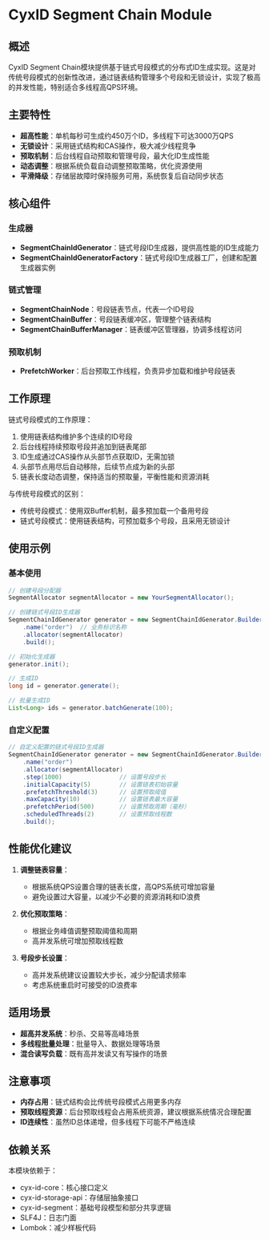 # CyxID Segment Chain Module

## 概述

CyxID Segment Chain模块提供基于链式号段模式的分布式ID生成实现。这是对传统号段模式的创新性改进，通过链表结构管理多个号段和无锁设计，实现了极高的并发性能，特别适合多线程高QPS环境。

## 主要特性

- **超高性能**：单机每秒可生成约450万个ID，多线程下可达3000万QPS
- **无锁设计**：采用链式结构和CAS操作，极大减少线程竞争
- **预取机制**：后台线程自动预取和管理号段，最大化ID生成性能
- **动态调整**：根据系统负载自动调整预取策略，优化资源使用
- **平滑降级**：存储层故障时保持服务可用，系统恢复后自动同步状态

## 核心组件

### 生成器

- **SegmentChainIdGenerator**：链式号段ID生成器，提供高性能的ID生成能力
- **SegmentChainIdGeneratorFactory**：链式号段ID生成器工厂，创建和配置生成器实例

### 链式管理

- **SegmentChainNode**：号段链表节点，代表一个ID号段
- **SegmentChainBuffer**：号段链表缓冲区，管理整个链表结构
- **SegmentChainBufferManager**：链表缓冲区管理器，协调多线程访问

### 预取机制

- **PrefetchWorker**：后台预取工作线程，负责异步加载和维护号段链表

## 工作原理

链式号段模式的工作原理：

1. 使用链表结构维护多个连续的ID号段
2. 后台线程持续预取号段并追加到链表尾部
3. ID生成通过CAS操作从头部节点获取ID，无需加锁
4. 头部节点用尽后自动移除，后续节点成为新的头部
5. 链表长度动态调整，保持适当的预取量，平衡性能和资源消耗

与传统号段模式的区别：
- 传统号段模式：使用双Buffer机制，最多预加载一个备用号段
- 链式号段模式：使用链表结构，可预加载多个号段，且采用无锁设计

## 使用示例

### 基本使用

```java
// 创建号段分配器
SegmentAllocator segmentAllocator = new YourSegmentAllocator();

// 创建链式号段ID生成器
SegmentChainIdGenerator generator = new SegmentChainIdGenerator.Builder()
    .name("order")  // 业务标识名称
    .allocator(segmentAllocator)
    .build();

// 初始化生成器
generator.init();

// 生成ID
long id = generator.generate();

// 批量生成ID
List<Long> ids = generator.batchGenerate(100);
```

### 自定义配置

```java
// 自定义配置的链式号段ID生成器
SegmentChainIdGenerator generator = new SegmentChainIdGenerator.Builder()
    .name("order")
    .allocator(segmentAllocator)
    .step(1000)                // 设置号段步长
    .initialCapacity(5)        // 设置链表初始容量
    .prefetchThreshold(3)      // 设置预取阈值
    .maxCapacity(10)           // 设置链表最大容量
    .prefetchPeriod(500)       // 设置预取周期（毫秒）
    .scheduledThreads(2)       // 设置预取线程数
    .build();
```

## 性能优化建议

1. **调整链表容量**：
   - 根据系统QPS设置合理的链表长度，高QPS系统可增加容量
   - 避免设置过大容量，以减少不必要的资源消耗和ID浪费

2. **优化预取策略**：
   - 根据业务峰值调整预取阈值和周期
   - 高并发系统可增加预取线程数

3. **号段步长设置**：
   - 高并发系统建议设置较大步长，减少分配请求频率
   - 考虑系统重启时可接受的ID浪费率

## 适用场景

- **超高并发系统**：秒杀、交易等高峰场景
- **多线程批量处理**：批量导入、数据处理等场景
- **混合读写负载**：既有高并发读又有写操作的场景

## 注意事项

- **内存占用**：链式结构会比传统号段模式占用更多内存
- **预取线程资源**：后台预取线程会占用系统资源，建议根据系统情况合理配置
- **ID连续性**：虽然ID总体递增，但多线程下可能不严格连续

## 依赖关系

本模块依赖于：

- cyx-id-core：核心接口定义
- cyx-id-storage-api：存储层抽象接口
- cyx-id-segment：基础号段模型和部分共享逻辑
- SLF4J：日志门面
- Lombok：减少样板代码 